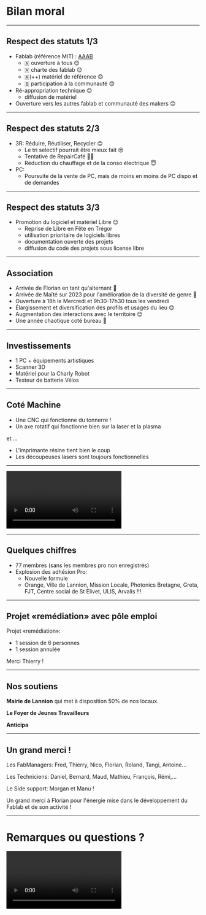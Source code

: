 <!-- .slide: data-background="#000" class="chapter" -->

# Bilan moral

____

## Respect des statuts 1/3

- Fablab (référence MIT) : [AAAB](http://wiki.fablab.is/wiki/Fab_Lab_conformity_rating)
  - 🇦 ouverture à tous 😊
  - 🇦 charte des fablab 😊
  - 🇦(++) matériel de référence 😊
  - 🇧 participation à la communauté 😊
- Ré-appropriation technique 😊
  - diffusion de matériel
- Ouverture vers les autres fablab et communauté des makers 😊

____

## Respect des statuts 2/3

- 3R: Réduire, Réutiliser, Recycler 😊
  - Le tri selectif pourrait être mieux fait 😒
  - Tentative de RepairCafé 😶‍🌫️
  - Réduction du chauffage et de la conso électrique 😇
- PC:
  - Poursuite de la vente de PC, mais de moins en moins de PC dispo et de
    demandes

____

## Respect des statuts 3/3

- Promotion du logiciel et matériel Libre 😊
  - Reprise de Libre en Fête en Trégor
  - utilisation prioritaire de logiciels libres
  - documentation ouverte des projets
  - diffusion du code des projets sous license libre

____

## Association

- Arrivée de Florian en tant qu'alternant 🥳
- Arrivée de Maïté sur 2023 pour l'amélioration de la diversité de genre 🥳
- Ouverture à 18h le Mercredi et 9h30-17h30 tous les vendredi
- Élargissement et diversification des profils et usages du lieu 😊
- Augmentation des interactions avec le territoire 😊
- Une année chaotique coté bureau 🤷

____

## Investissements

- 1 PC + équipements artistiques
- Scanner 3D
- Matériel pour la Charly Robot
- Testeur de batterie Vélos

____

## Coté Machine

- Une CNC qui fonctionne du tonnerre !
- Un axe rotatif qui fonctionne bien sur la laser et la plasma

et ...

- L'imprimante résine tient bien le coup
- Les découpeuses lasers sont toujours fonctionnelles

____


<video src="img/cnc.mp4" data-autoplay></video>


____

## Quelques chiffres

- 77 membres (sans les membres pro non enregistrés)
- Explosion des adhésion Pro:
  - Nouvelle formule
  - Orange, Ville de Lannion, Mission Locale, Photonics Bretagne, Greta, FJT,
    Centre social de St Elivet, ULIS, Arvalis !!!

____

## Projet «remédiation» avec pôle emploi

Projet «remédiation»:

- 1 session de 6 personnes
- 1 session annulée

Merci Thierry !

____

## Nos soutiens

**Mairie de Lannion** qui met à disposition 50% de nos locaux.

**Le Foyer de Jeunes Travailleurs**

**Anticipa**

____

## Un grand merci !

Les FabManagers: Fred, Thierry, Nico, Florian, Roland, Tangi, Antoine...

Les Techniciens: Daniel, Bernard, Maud, Mathieu, François, Rémi,...

Le Side support: Morgan et Manu !

Un grand merci à Florian pour l'énergie mise dans le développement du Fablab
et de son activité !

____

# Remarques ou questions ?

<video src="img/bye2.mp4" data-autoplay></video>
